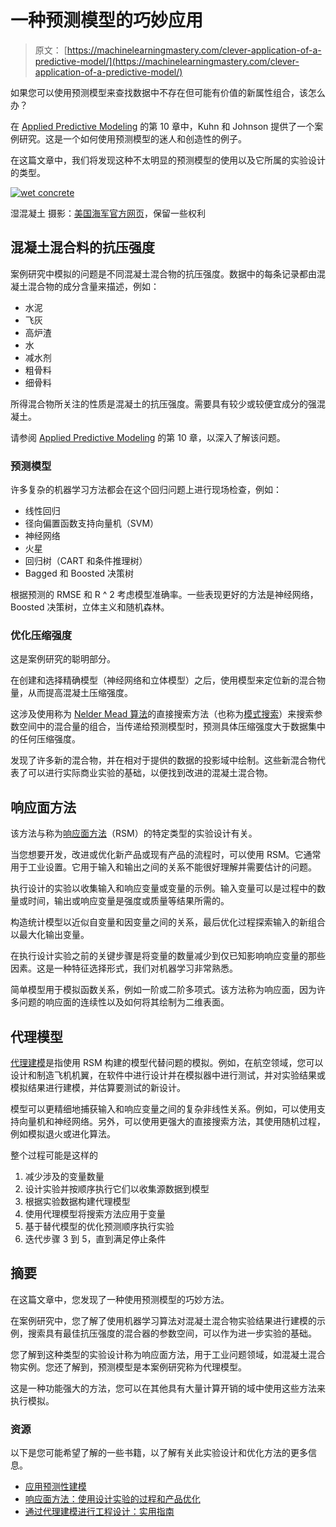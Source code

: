 # 一种预测模型的巧妙应用

> 原文： [https://machinelearningmastery.com/clever-application-of-a-predictive-model/](https://machinelearningmastery.com/clever-application-of-a-predictive-model/)

如果您可以使用预测模型来查找数据中不存在但可能有价值的新属性组合，该怎么办？

在 [Applied Predictive Modeling](http://www.amazon.com/dp/1461468485?tag=inspiredalgor-20) 的第 10 章中，Kuhn 和 Johnson 提供了一个案例研究。这是一个如何使用预测模型的迷人和创造性的例子。

在这篇文章中，我们将发现这种不太明显的预测模型的使用以及它所属的实验设计的类型。

[![wet concrete](img/14c90d71e3bf4b3f2356fa31ea9c6d68.jpg)](https://3qeqpr26caki16dnhd19sv6by6v-wpengine.netdna-ssl.com/wp-content/uploads/2014/08/wet-concrete.jpg)

湿混凝土
摄影：[美国海军官方网页](https://www.flickr.com/photos/usnavy/5405473010)，保留一些权利

## 混凝土混合料的抗压强度

案例研究中模拟的问题是不同混凝土混合物的抗压强度。数据中的每条记录都由混凝土混合物的成分含量来描述，例如：

*   水泥
*   飞灰
*   高炉渣
*   水
*   减水剂
*   粗骨料
*   细骨料

所得混合物所关注的性质是混凝土的抗压强度。需要具有较少或较便宜成分的强混凝土。

请参阅 [Applied Predictive Modeling](http://www.amazon.com/dp/1461468485?tag=inspiredalgor-20) 的第 10 章，以深入了解该问题。

### 预测模型

许多复杂的机器学习方法都会在这个回归问题上进行现场检查，例如：

*   线性回归
*   径向偏置函数支持向量机（SVM）
*   神经网络
*   火星
*   回归树（CART 和条件推理树）
*   Bagged 和 Boosted 决策树

根据预测的 RMSE 和 R ^ 2 考虑模型准确率。一些表现更好的方法是神经网络，Boosted 决策树，立体主义和随机森林。

### 优化压缩强度

这是案例研究的聪明部分。

在创建和选择精确模型（神经网络和立体模型）之后，使用模型来定位新的混合物量，从而提高混凝土压缩强度。

这涉及使用称为 [Nelder Mead 算法](http://en.wikipedia.org/wiki/Nelder%E2%80%93Mead_method)的直接搜索方法（也称为[模式搜索](http://en.wikipedia.org/wiki/Pattern_search_(optimization))）来搜索参数空间中的混合量的组合，当传递给预测模型时，预测具体压缩强度大于数据集中的任何压缩强度。

发现了许多新的混合物，并在相对于提供的数据的投影域中绘制。这些新混合物代表了可以进行实际商业实验的基础，以便找到改进的混凝土混合物。

## 响应面方法

该方法与称为[响应面方法](http://en.wikipedia.org/wiki/Response_surface_methodology)（RSM）的特定类型的实验设计有关。

当您想要开发，改进或优化新产品或现有产品的流程时，可以使用 RSM。它通常用于工业设置。它用于输入和输出之间的关系不能很好理解并需要估计的问题。

执行设计的实验以收集输入和响应变量或变量的示例。输入变量可以是过程中的数量或时间，输出或响应变量是强度或质量等结果所需的。

构造统计模型以近似自变量和因变量之间的关系，最后优化过程探索输入的新组合以最大化输出变量。

在执行设计实验之前的关键步骤是将变量的数量减少到仅已知影响响应变量的那些因素。这是一种特征选择形式，我们对机器学习非常熟悉。

简单模型用于模拟函数关系，例如一阶或二阶多项式。该方法称为响应面，因为许多问题的响应面的连续性以及如何将其绘制为二维表面。

## 代理模型

[代理建模](http://en.wikipedia.org/wiki/Surrogate_model)是指使用 RSM 构建的模型代替问题的模拟。例如，在航空领域，您可以设计和制造飞机机翼，在软件中进行设计并在模拟器中进行测试，并对实验结果或模拟结果进行建模，并估算要测试的新设计。

模型可以更精细地捕获输入和响应变量之间的复杂非线性关系。例如，可以使用支持向量机和神经网络。另外，可以使用更强大的直接搜索方法，其使用随机过程，例如模拟退火或进化算法。

整个过程可能是这样的

1.  减少涉及的变量数量
2.  设计实验并按顺序执行它们以收集源数据到模型
3.  根据实验数据构建代理模型
4.  使用代理模型将搜索方法应用于变量
5.  基于替代模型的优化预测顺序执行实验
6.  迭代步骤 3 到 5，直到满足停止条件

## 摘要

在这篇文章中，您发现了一种使用预测模型的巧妙方法。

在案例研究中，您了解了使用机器学习算法对混凝土混合物实验结果进行建模的示例，搜索具有最佳抗压强度的混合器的参数空间，可以作为进一步实验的基础。

您了解到这种类型的实验设计称为响应面方法，用于工业问题领域，如混凝土混合物实例。您还了解到，预测模型是本案例研究称为代理模型。

这是一种功能强大的方法，您可以在其他具有大量计算开销的域中使用这些方法来执行模拟。

### 资源

以下是您可能希望了解的一些书籍，以了解有关此实验设计和优化方法的更多信息。

*   [应用预测性建模](http://www.amazon.com/dp/1461468485?tag=inspiredalgor-20)
*   [响应面方法：使用设计实验的过程和产品优化](http://www.amazon.com/dp/0470174463?tag=inspiredalgor-20)
*   [通过代理建模进行工程设计：实用指南](http://www.amazon.com/dp/0470060689?tag=inspiredalgor-20)